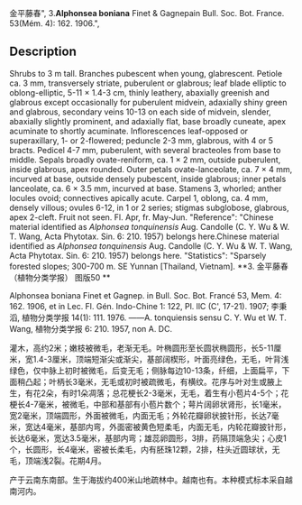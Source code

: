 金平藤春",
3.**Alphonsea boniana** Finet & Gagnepain Bull. Soc. Bot. France. 53(Mém. 4): 162. 1906.",

## Description
Shrubs to 3 m tall. Branches pubescent when young, glabrescent. Petiole ca. 3 mm, transversely striate, puberulent or glabrous; leaf blade elliptic to oblong-elliptic, 5-11 × 1.4-3 cm, thinly leathery, abaxially greenish and glabrous except occasionally for puberulent midvein, adaxially shiny green and glabrous, secondary veins 10-13 on each side of midvein, slender, abaxially slightly prominent, and adaxially flat, base broadly cuneate, apex acuminate to shortly acuminate. Inflorescences leaf-opposed or superaxillary, 1- or 2-flowered; peduncle 2-3 mm, glabrous, with 4 or 5 bracts. Pedicel 4-7 mm, puberulent, with several bracteoles from base to middle. Sepals broadly ovate-reniform, ca. 1 × 2 mm, outside puberulent, inside glabrous, apex rounded. Outer petals ovate-lanceolate, ca. 7 × 4 mm, incurved at base, outside densely pubescent, inside glabrous; inner petals lanceolate, ca. 6 × 3.5 mm, incurved at base. Stamens 3, whorled; anther locules ovoid; connectives apically acute. Carpel 1, oblong, ca. 4 mm, densely villous; ovules 6-12, in 1 or 2 series; stigmas subglobose, glabrous, apex 2-cleft. Fruit not seen. Fl. Apr, fr. May-Jun.
  "Reference": "Chinese material identified as *Alphonsea tonquinensis* Aug. Candolle (C. Y. Wu &amp; W. T. Wang, Acta Phytotax. Sin. 6: 210. 1957) belongs here.Chinese material identified as *Alphonsea tonquinensis* Aug. Candolle (C. Y. Wu &amp; W. T. Wang, Acta Phytotax. Sin. 6: 210. 1957) belongs here.
  "Statistics": "Sparsely forested slopes; 300-700 m. SE Yunnan [Thailand, Vietnam].
**3. 金平藤春（植物分类学报）  图版50 **

Alphonsea boniana Finet et Gagnep. in Bull. Soc. Bot. Francé 53, Mem. 4: 162. 1906, et in Lec. Fl. Gén. Indo-Chine 1: 122, Pl. llC (C', 17-21). 1907; 李秉滔, 植物分类学报 14(1): 111. 1976. ——A. tonquiensis sensu C. Y. Wu et W. T. Wang, 植物分类学报 6: 210. 1957, non A. DC. 

灌木，高约2米；嫩枝被微毛，老渐无毛。叶椭圆形至长圆状椭圆形，长5-11厘米，宽1.4-3厘米，顶端短渐尖或渐尖，基部阔楔形，叶面亮绿色，无毛，叶背浅绿色，仅中脉上初时被微毛，后变无毛；侧脉每边10-13条，纤细，上面扁平，下面稍凸起；叶柄长3毫米，无毛或初时被疏微毛，有横纹。花序与叶对生或腋上生，有花2朵，有时1朵凋落；总花梗长2-3毫米，无毛，着生有小苞片4-5个；花梗长4-7毫米，被微毛，中部和基部有小苞片数个；萼片阔卵状肾形，长1毫米，宽2毫米，顶端圆形，外面被微毛，内面无毛；外轮花瓣卵状披针形，长达7毫米，宽达4毫米，基部内弯，外面密被黄色短柔毛，内面无毛，内轮花瓣披针形，长达6毫米，宽达3.5毫米，基部内弯；雄蕊卵圆形，3排，药隔顶端急尖；心皮1个，长圆形，长4毫米，密被长柔毛，内有胚珠12颗，2排，柱头近圆球状，无毛，顶端浅2裂。花期4月。

产于云南东南部。生于海拔约400米山地疏林中。越南也有。本种模式标本采自越南河内。
